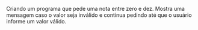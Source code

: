 Criando um programa que pede uma nota entre zero e dez. Mostra uma mensagem caso o valor seja inválido e continua pedindo até que o usuário informe um valor válido.
